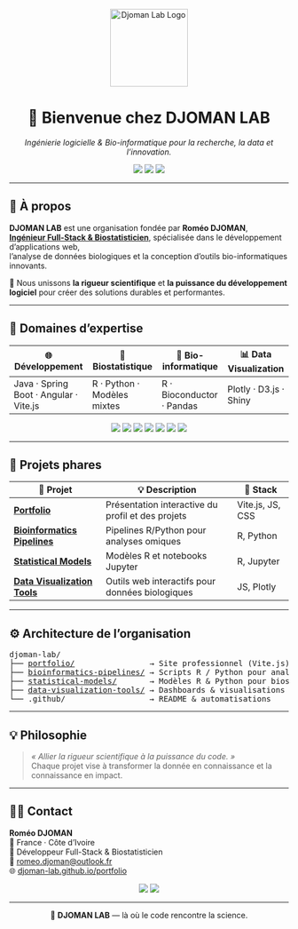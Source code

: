 <p align="center">
  <img src="https://github.com/djoman-lab/portfolio/blob/main/assets/logo.png" alt="Djoman Lab Logo" width="140"/>
</p>

<h1 align="center">👋 Bienvenue chez <strong>DJOMAN LAB</strong></h1>

<p align="center">
  <em>Ingénierie logicielle & Bio-informatique pour la recherche, la data et l’innovation.</em>
</p>

<p align="center">
  <a href="https://djoman-lab.github.io/portfolio"><img src="https://img.shields.io/badge/Site%20Web-Portfolio-blue?style=for-the-badge&logo=firefox-browser" /></a>
  <a href="mailto:romeo.djoman@outlook.fr"><img src="https://img.shields.io/badge/Contact-Email-success?style=for-the-badge&logo=gmail" /></a>
  <img src="https://img.shields.io/badge/License-MIT-green?style=for-the-badge" />
</p>

---

## 🧠 À propos

**DJOMAN LAB** est une organisation fondée par **Roméo DJOMAN**,  
<ins>**Ingénieur Full-Stack & Biostatisticien**</ins>, spécialisée dans le développement d’applications web,  
l’analyse de données biologiques et la conception d’outils bio-informatiques innovants.

🧬 Nous unissons **la rigueur scientifique** et **la puissance du développement logiciel** pour créer des solutions durables et performantes.

---

## 🚀 Domaines d’expertise

| 🌐 Développement | 🧮 Biostatistique | 🧬 Bio-informatique | 📊 Data Visualization |
|------------------|------------------|--------------------|-----------------------|
| Java · Spring Boot · Angular · Vite.js | R · Python · Modèles mixtes | R · Bioconductor · Pandas | Plotly · D3.js · Shiny |

<p align="center">
  <img src="https://img.shields.io/badge/Java-orange?logo=openjdk&logoColor=white" />
  <img src="https://img.shields.io/badge/Spring%20Boot-green?logo=springboot&logoColor=white" />
  <img src="https://img.shields.io/badge/Angular-DD0031?logo=angular&logoColor=white" />
  <img src="https://img.shields.io/badge/Vite-646CFF?logo=vite&logoColor=white" />
  <img src="https://img.shields.io/badge/R-276DC3?logo=r&logoColor=white" />
  <img src="https://img.shields.io/badge/Python-3776AB?logo=python&logoColor=white" />
  <img src="https://img.shields.io/badge/Docker-2496ED?logo=docker&logoColor=white" />
</p>

---

## 🧩 Projets phares

| 🔗 Projet | 💡 Description | 🧰 Stack |
|------------|----------------|----------|
| [**Portfolio**](https://djoman-lab.github.io/portfolio) | Présentation interactive du profil et des projets | Vite.js, JS, CSS |
| [**Bioinformatics Pipelines**](https://github.com/djoman-lab/bioinformatics-pipelines) | Pipelines R/Python pour analyses omiques | R, Python |
| [**Statistical Models**](https://github.com/djoman-lab/statistical-models) | Modèles R et notebooks Jupyter | R, Jupyter |
| [**Data Visualization Tools**](https://github.com/djoman-lab/data-visualization-tools) | Outils web interactifs pour données biologiques | JS, Plotly |

---

## ⚙️ Architecture de l’organisation

<pre>
djoman-lab/
├── <a href="https://github.com/djoman-lab/portfolio">portfolio/</a>                → Site professionnel (Vite.js)
├── <a href="https://github.com/djoman-lab/bioinformatics-pipelines">bioinformatics-pipelines/</a> → Scripts R / Python pour analyses omiques
├── <a href="https://github.com/djoman-lab/statistical-models">statistical-models/</a>       → Modèles R & Python pour biostatistique
├── <a href="https://github.com/djoman-lab/data-visualization-tools">data-visualization-tools/</a> → Dashboards & visualisations
└── .github/                  → README & automatisations
</pre>



---

## 💡 Philosophie

> _« Allier la rigueur scientifique à la puissance du code. »_  
> Chaque projet vise à transformer la donnée en connaissance et la connaissance en impact.

---

## 👨‍💻 Contact

**Roméo DJOMAN**  
📍 France · Côte d’Ivoire  
💼 Développeur Full-Stack & Biostatisticien  
📧 [romeo.djoman@outlook.fr](mailto:romeo.djoman@outlook.fr)  
🌐 [djoman-lab.github.io/portfolio](https://djoman-lab.github.io/portfolio)

<p align="center">
  <a href="https://linkedin.com/in/romeodjoman"><img src="https://img.shields.io/badge/LinkedIn-blue?logo=linkedin&logoColor=white&style=for-the-badge"/></a>
  <a href="https://github.com/djoman-lab"><img src="https://img.shields.io/badge/GitHub-181717?logo=github&logoColor=white&style=for-the-badge"/></a>
</p>

---

<p align="center">
  🧩 <strong>DJOMAN LAB</strong> — là où le code rencontre la science.
</p>
